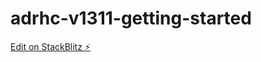 # adrhc-v1311-getting-started

[Edit on StackBlitz ⚡️](https://stackblitz.com/edit/adrhc-v1311-getting-started)